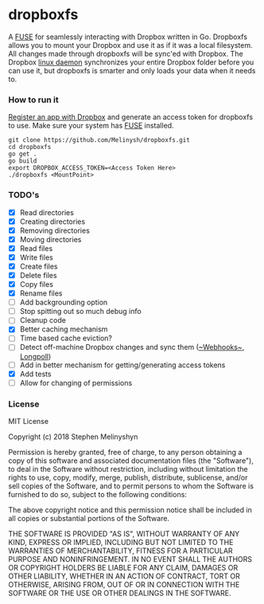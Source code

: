 # dropboxfs

A [FUSE](https://github.com/libfuse/libfuse) for seamlessly interacting with Dropbox written in Go. Dropboxfs allows you to mount your Dropbox and use it as if it was a local filesystem. All changes made through dropboxfs will be sync'ed with Dropbox. The Dropbox [linux daemon](https://www.dropbox.com/install-linux) synchronizes your entire Dropbox folder before you can use it, but dropboxfs is smarter and only loads your data when it needs to.

### How to run it

[Register an app with Dropbox](https://www.dropbox.com/developers/apps) and generate an access token for dropboxfs to use. Make sure your system has [FUSE](https://github.com/libfuse/libfuse) installed.

```
git clone https://github.com/Melinysh/dropboxfs.git
cd dropboxfs
go get .
go build
export DROPBOX_ACCESS_TOKEN=<Access Token Here>
./dropboxfs <MountPoint>
```

### TODO's
- [x] Read directories 
- [x] Creating directories
- [x] Removing directories 
- [x] Moving directories   
- [x] Read files  
- [x] Write files  
- [x] Create files  
- [x] Delete files 
- [x] Copy files
- [x] Rename files 
- [ ] Add backgrounding option  
- [ ] Stop spitting out so much debug info  
- [ ] Cleanup code  
- [x] Better caching mechanism 
- [ ] Time based cache eviction?   
- [ ] Detect off-machine Dropbox changes and sync them ([~Webhooks~](https://www.dropbox.com/developers/reference/webhooks), [Longpoll](https://www.dropbox.com/developers/documentation/http/documentation#files-list_folder-longpoll))  
- [ ] Add in better mechanism for getting/generating access tokens 
- [x] Add tests   
- [ ] Allow for changing of permissions  

### License
MIT License

Copyright (c) 2018 Stephen Melinyshyn

Permission is hereby granted, free of charge, to any person obtaining a copy
of this software and associated documentation files (the "Software"), to deal
in the Software without restriction, including without limitation the rights
to use, copy, modify, merge, publish, distribute, sublicense, and/or sell
copies of the Software, and to permit persons to whom the Software is
furnished to do so, subject to the following conditions:

The above copyright notice and this permission notice shall be included in all
copies or substantial portions of the Software.

THE SOFTWARE IS PROVIDED "AS IS", WITHOUT WARRANTY OF ANY KIND, EXPRESS OR
IMPLIED, INCLUDING BUT NOT LIMITED TO THE WARRANTIES OF MERCHANTABILITY,
FITNESS FOR A PARTICULAR PURPOSE AND NONINFRINGEMENT. IN NO EVENT SHALL THE
AUTHORS OR COPYRIGHT HOLDERS BE LIABLE FOR ANY CLAIM, DAMAGES OR OTHER
LIABILITY, WHETHER IN AN ACTION OF CONTRACT, TORT OR OTHERWISE, ARISING FROM,
OUT OF OR IN CONNECTION WITH THE SOFTWARE OR THE USE OR OTHER DEALINGS IN THE
SOFTWARE.
